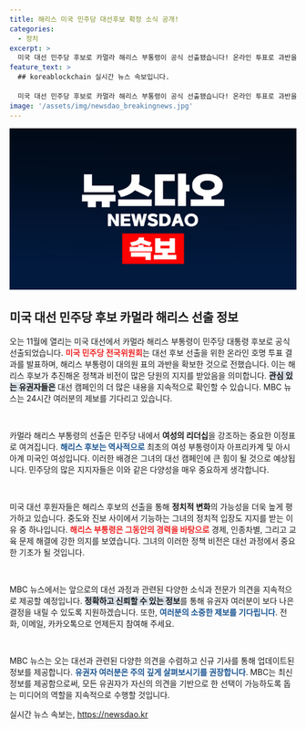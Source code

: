 ```yaml
---
title: 해리스 미국 민주당 대선후보 확정 소식 공개!
categories:
  - 정치
excerpt: >
  미국 대선 민주당 후보로 카멀라 해리스 부통령이 공식 선출됐습니다! 온라인 투표로 과반을 확보하며 역사적인 순간을 맞이한 그녀의 정치적 여정을 함께하세요.
feature_text: >
  ## koreablockchain 실시간 뉴스 속보입니다.

  미국 대선 민주당 후보로 카멀라 해리스 부통령이 공식 선출됐습니다! 온라인 투표로 과반을 확보하며 역사적인 순간을 맞이한 그녀의 정치적 여정을 함께하세요.
image: '/assets/img/newsdao_breakingnews.jpg'
---
```


<p><img src="/assets/img/newsdao_breakingnews.jpg" alt="koreablockchain 속보" /></p>

<h2 data-ke-size="size26">미국 대선 민주당 후보 카멀라 해리스 선출 정보</h2>

<p data-ke-size="size16">오는 11월에 열리는 미국 대선에서 카멀라 해리스 부통령이 민주당 대통령 후보로 공식 선출되었습니다. <b><span style="color: #ee2323;">미국 민주당 전국위원회</span></b>는 대선 후보 선출을 위한 온라인 호명 투표 결과를 발표하며, 해리스 부통령이 대의원 표의 과반을 확보한 것으로 전했습니다. 이는 해리스 후보가 추진해온 정책과 비전이 많은 당원의 지지를 받았음을 의미합니다. <b><span style="background-color: #21538527;">관심 있는 유권자들은</span></b> 대선 캠페인의 더 많은 내용을 지속적으로 확인할 수 있습니다. MBC 뉴스는 24시간 여러분의 제보를 기다리고 있습니다.</p>

<p data-ke-size="size16">&nbsp;</p>

<p>카멀라 해리스 부통령의 선출은 민주당 내에서 <b>여성의 리더십</b>을 강조하는 중요한 이정표로 여겨집니다. <b><span style="color: #1a5490;">해리스 후보는 역사적으로</span></b> 최초의 여성 부통령이자 아프리카계 및 아시아계 미국인 여성입니다. 이러한 배경은 그녀의 대선 캠페인에 큰 힘이 될 것으로 예상됩니다. 민주당의 많은 지지자들은 이와 같은 다양성을 매우 중요하게 생각합니다.</p>

<p data-ke-size="size16">&nbsp;</p>

<p>미국 대선 후원자들은 해리스 후보의 선출을 통해 <b>정치적 변화</b>의 가능성을 더욱 높게 평가하고 있습니다. 중도와 진보 사이에서 기능하는 그녀의 정치적 입장도 지지를 받는 이유 중 하나입니다. <b><span style="color: #ee2323;">해리스 부통령은 그동안의 경력을 바탕으로</span></b> 경제, 인종차별, 그리고 교육 문제 해결에 강한 의지를 보였습니다. 그녀의 이러한 정책 비전은 대선 과정에서 중요한 기초가 될 것입니다.</p>

<p data-ke-size="size16">&nbsp;</p>

<p>MBC 뉴스에서는 앞으로의 대선 과정과 관련된 다양한 소식과 전문가 의견을 지속적으로 제공할 예정입니다. <b><span style="background-color: #21538527;">정확하고 신뢰할 수 있는 정보</span></b>를 통해 유권자 여러분이 보다 나은 결정을 내릴 수 있도록 지원하겠습니다. 또한, <b><span style="color: #1a5490;">여러분의 소중한 제보를 기다립니다</span></b>. 전화, 이메일, 카카오톡으로 언제든지 참여해 주세요.</p>

<p data-ke-size="size16">&nbsp;</p>

<p>MBC 뉴스는 오는 대선과 관련된 다양한 의견을 수렴하고 신규 기사를 통해 업데이트된 정보를 제공합니다. <b><span style="color: #1a5490;">유권자 여러분은 주의 깊게 살펴보시기를 권장합니다</span></b>. МBС는 최신 정보를 제공함으로써, 모든 유권자가 자신의 의견을 기반으로 한 선택이 가능하도록 돕는 미디어의 역할을 지속적으로 수행할 것입니다. </p>

<p data-ke-size="size16"></p>
실시간 뉴스 속보는, <a href="https://newsdao.kr" rel="dofollow">https://newsdao.kr</a>



